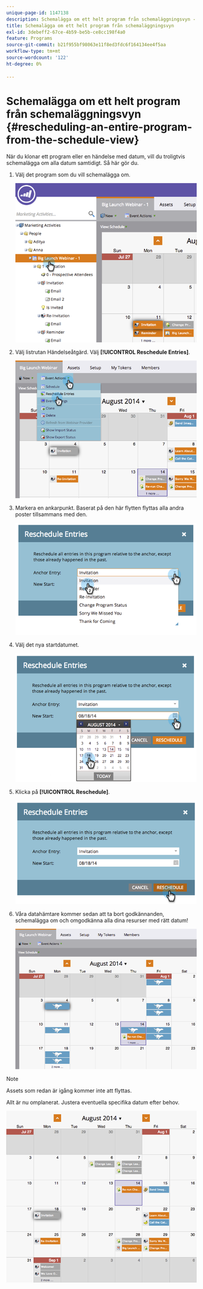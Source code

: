 ```yaml
---
unique-page-id: 1147138
description: Schemalägga om ett helt program från schemaläggningsvyn - Marketo Docs - produktdokumentation
title: Schemalägga om ett helt program från schemaläggningsvyn
exl-id: 3debeff2-67ce-4b59-be5b-ce8cc198f4a0
feature: Programs
source-git-commit: b21f955bf98063e11f8ed3fdc6f164134ee4f5aa
workflow-type: tm+mt
source-wordcount: '122'
ht-degree: 0%

---
```


# Schemalägga om ett helt program från schemaläggningsvyn {#rescheduling-an-entire-program-from-the-schedule-view}

När du klonar ett program eller en händelse med datum, vill du troligtvis schemalägga om alla datum samtidigt. Så här gör du.

1. Välj det program som du vill schemalägga om.

   ![](assets/image2014-9-23-15-3a15-3a18.png)

1. Välj listrutan Händelseåtgärd. Välj **[!UICONTROL Reschedule Entries]**.

   ![](assets/image2014-9-23-15-3a15-3a53.png)

1. Markera en ankarpunkt. Baserat på den här flytten flyttas alla andra poster tillsammans med den.

   ![](assets/image2014-9-23-15-3a18-3a23.png)

1. Välj det nya startdatumet.

   ![](assets/image2014-9-23-15-3a18-3a37.png)

1. Klicka på **[!UICONTROL Reschedule]**.

   ![](assets/image2014-9-23-15-3a18-3a54.png)

1. Våra datahämtare kommer sedan att ta bort godkännanden, schemalägga om och omgodkänna alla dina resurser med rätt datum!

   ![](assets/image2014-9-23-15-3a19-3a1.png)

>[!NOTE]
>
>Assets som redan är igång kommer inte att flyttas.

Allt är nu omplanerat. Justera eventuella specifika datum efter behov.

![](assets/image2014-9-23-15-3a19-3a58.png)
